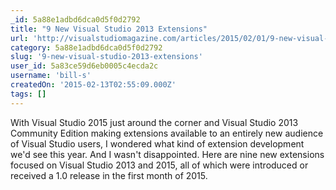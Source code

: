 ```yaml
---
_id: 5a88e1adbd6dca0d5f0d2792
title: "9 New Visual Studio 2013 Extensions"
url: 'http://visualstudiomagazine.com/articles/2015/02/01/9-new-visual-studio-2013-extensions.aspx'
category: 5a88e1adbd6dca0d5f0d2792
slug: '9-new-visual-studio-2013-extensions'
user_id: 5a83ce59d6eb0005c4ecda2c
username: 'bill-s'
createdOn: '2015-02-13T02:55:09.000Z'
tags: []
---
```


With Visual Studio 2015 just around the corner and Visual Studio 2013 Community Edition making extensions available to an entirely new audience of Visual Studio users, I wondered what kind of extension development we'd see this year. And I wasn't disappointed. Here are nine new extensions focused on Visual Studio 2013 and 2015, all of which were introduced or received a 1.0 release in the first month of 2015.
